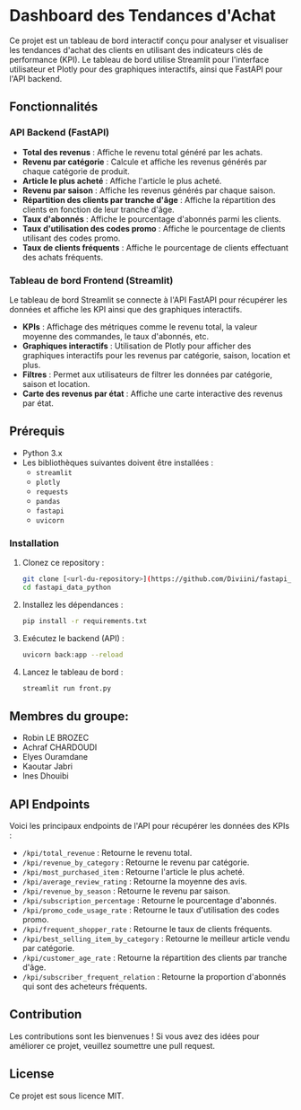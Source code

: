 
# Dashboard des Tendances d'Achat

Ce projet est un tableau de bord interactif conçu pour analyser et visualiser les tendances d'achat des clients en utilisant des indicateurs clés de performance (KPI). Le tableau de bord utilise Streamlit pour l'interface utilisateur et Plotly pour des graphiques interactifs, ainsi que FastAPI pour l'API backend.

## Fonctionnalités

### API Backend (FastAPI)

- **Total des revenus** : Affiche le revenu total généré par les achats.
- **Revenu par catégorie** : Calcule et affiche les revenus générés par chaque catégorie de produit.
- **Article le plus acheté** : Affiche l'article le plus acheté.
- **Revenu par saison** : Affiche les revenus générés par chaque saison.
- **Répartition des clients par tranche d'âge** : Affiche la répartition des clients en fonction de leur tranche d'âge.
- **Taux d'abonnés** : Affiche le pourcentage d'abonnés parmi les clients.
- **Taux d'utilisation des codes promo** : Affiche le pourcentage de clients utilisant des codes promo.
- **Taux de clients fréquents** : Affiche le pourcentage de clients effectuant des achats fréquents.

### Tableau de bord Frontend (Streamlit)

Le tableau de bord Streamlit se connecte à l'API FastAPI pour récupérer les données et affiche les KPI ainsi que des graphiques interactifs.

- **KPIs** : Affichage des métriques comme le revenu total, la valeur moyenne des commandes, le taux d'abonnés, etc.
- **Graphiques interactifs** : Utilisation de Plotly pour afficher des graphiques interactifs pour les revenus par catégorie, saison, location et plus.
- **Filtres** : Permet aux utilisateurs de filtrer les données par catégorie, saison et location.
- **Carte des revenus par état** : Affiche une carte interactive des revenus par état.

## Prérequis

- Python 3.x
- Les bibliothèques suivantes doivent être installées :
  - `streamlit`
  - `plotly`
  - `requests`
  - `pandas`
  - `fastapi`
  - `uvicorn`

### Installation

1. Clonez ce repository :
   ```bash
   git clone [<url-du-repository>](https://github.com/Diviini/fastapi_data_python)
   cd fastapi_data_python
   ```

2. Installez les dépendances :
   ```bash
   pip install -r requirements.txt
   ```

3. Exécutez le backend (API) :
   ```bash
   uvicorn back:app --reload
   ```

4. Lancez le tableau de bord :
   ```bash
   streamlit run front.py
   ```

## Membres du groupe:

- Robin LE BROZEC
- Achraf CHARDOUDI
- Elyes Ouramdane
- Kaoutar Jabri
- Ines Dhouibi

## API Endpoints

Voici les principaux endpoints de l'API pour récupérer les données des KPIs :
- `/kpi/total_revenue` : Retourne le revenu total.
- `/kpi/revenue_by_category` : Retourne le revenu par catégorie.
- `/kpi/most_purchased_item` : Retourne l'article le plus acheté.
- `/kpi/average_review_rating` : Retourne la moyenne des avis.
- `/kpi/revenue_by_season` : Retourne le revenu par saison.
- `/kpi/subscription_percentage` : Retourne le pourcentage d'abonnés.
- `/kpi/promo_code_usage_rate` : Retourne le taux d'utilisation des codes promo.
- `/kpi/frequent_shopper_rate` : Retourne le taux de clients fréquents.
- `/kpi/best_selling_item_by_category` : Retourne le meilleur article vendu par catégorie.
- `/kpi/customer_age_rate` : Retourne la répartition des clients par tranche d'âge.
- `/kpi/subscriber_frequent_relation` : Retourne la proportion d'abonnés qui sont des acheteurs fréquents.

## Contribution

Les contributions sont les bienvenues ! Si vous avez des idées pour améliorer ce projet, veuillez soumettre une pull request.

## License

Ce projet est sous licence MIT.
